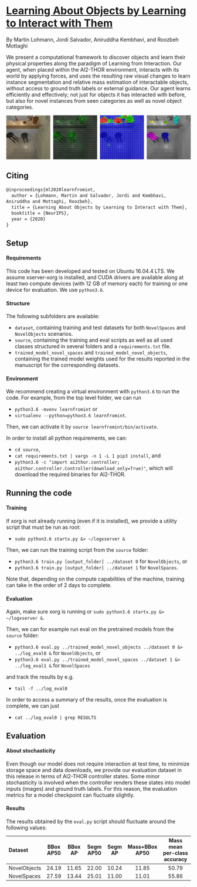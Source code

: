 # [Learning About Objects by Learning to Interact with Them](https://arxiv.org/pdf/2006.09306.pdf)

By Martin Lohmann, Jordi Salvador, Aniruddha Kembhavi, and Roozbeh Mottaghi

We present a computational framework to discover objects and learn their physical properties along the paradigm of
Learning from Interaction. Our agent, when placed within the AI2-THOR environment, interacts with its world by
applying forces, and uses the resulting raw visual changes to learn instance segmentation and relative mass estimation
of interactable objects, without access to ground truth labels or external guidance. Our agent learns efficiently and
effectively; not just for objects it has interacted with before, but also for novel instances from seen categories
as well as novel object categories.

![](inference.png)

## Citing
```
@inproceedings{ml2020learnfromint,
  author = {Lohmann, Martin and Salvador, Jordi and Kembhavi, Aniruddha and Mottaghi, Roozbeh},
  title = {Learning About Objects by Learning to Interact with Them},
  booktitle = {NeurIPS},
  year = {2020}
}
```

## Setup

#### Requirements

This code has been developed and tested on Ubuntu 16.04.4 LTS. We assume xserver-xorg is installed, and
CUDA drivers are available along at least two compute devices (with 12 GB of memory each) for training or one device
for evaluation. We use `python3.6`.

#### Structure

The following subfolders are available:
- `dataset`, containing training and test datasets for both `NovelSpaces` and
`NovelObjects` scenarios.
- `source`, containing the training and eval scripts as well as all used classes structured in several folders and a
`requirements.txt` file.
- `trained_model_novel_spaces` and `trained_model_novel_objects`, containing the trained model weights used for the
results reported in the manuscript for the corresponding datasets.
   
#### Environment
    
We recommend creating a virtual environment with `python3.6` to run the code. For example, from the top
level folder, we can run
- `python3.6 -mvenv learnfromint` or
- `virtualenv --python=python3.6 learnfromint`.

Then, we can activate it by `source learnfromint/bin/activate`.

In order to install all python requirements, we can:
- `cd source`,
- `cat requirements.txt | xargs -n 1 -L 1 pip3 install`, and
- `python3.6 -c "import ai2thor.controller; ai2thor.controller.Controller(download_only=True)"`, which will download
the required binaries for AI2-THOR.

## Running the code

#### Training

If xorg is not already running (even if it is installed), we provide a utility script that must be run as root:
- `sudo python3.6 startx.py &> ~/logxserver &`

Then, we can run the training script from the `source` folder:
- `python3.6 train.py [output_folder] ../dataset 0` for `NovelObjects`, or
- `python3.6 train.py [output_folder] ../dataset 1` for `NovelSpaces`.

Note that, depending on the compute capabilities of the machine, training can take in the order of 2 days to
complete.
    
#### Evaluation

Again, make sure xorg is running or `sudo python3.6 startx.py &> ~/logxserver &`.

Then, we can for example run eval on the pretrained models from the `source` folder:
- `python3.6 eval.py ../trained_model_novel_objects ../dataset 0 &> ../log_eval0 &` for `NovelObjects`, or
- `python3.6 eval.py ../trained_model_novel_spaces ../dataset 1 &> ../log_eval1 &` for `NovelSpaces`

and track the results by e.g.
- `tail -f ../log_eval0`

In order to access a summary of the results, once the evaluation is complete, we can just
- `cat ../log_eval0 | grep RESULTS`
    
## Evaluation

#### About stochasticity
Even though our model does not require interaction at test time, to minimize storage space and data downloads, we
provide our evaluation dataset in this release in terms of AI2-THOR controller states. Some minor stochasticity is
involved when the controller renders these states into model inputs (images) and ground truth labels. For this reason,
the evaluation metrics for a model checkpoint can fluctuate slightly.

#### Results
The results obtained by the `eval.py` script should fluctuate around the following values:

|   Dataset   | BBox AP50 | BBox AP | Segm AP50 | Segm AP | Mass+BBox AP50 | Mass mean per-class accuracy |
|:------------|:---------:|:-------:|:---------:|:-------:|:--------------:|:----------------------------:|
| NovelObjects|   24.19   |  11.65  |   22.00   |  10.24  |      11.85     |            50.79             |
| NovelSpaces |   27.59   |  13.44  |   25.01   |  11.00  |      11.01     |            55.86             |
